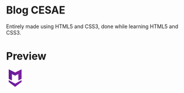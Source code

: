 # Blog CESAE
Entirely made using HTML5 and CSS3, done while learning HTML5 and CSS3.

# Preview
![alt text](https://github.com/adam-p/markdown-here/raw/master/src/common/images/icon48.png "Preview")

